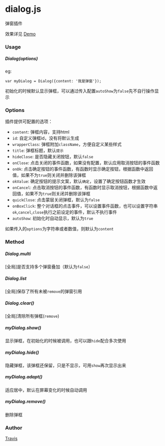 # dialog.js

弹窗插件

效果详见 [Demo](http://travisup.com/demo/plugins/dialog/demo)

### Usage

##### Dialog(options)

eg:
    
    var myDialog = Dialog({content: '我是弹窗'});

初始化的时候默认显示弹框，可以通过传入配置`autoShow`为`false`先不自行操作显示

### Options

插件提供可配置的选项：
    
* `content`: 弹框内容，支持html
* `id`: 自定义弹框id，没有将默认生成
* `wrapperClass`: 弹框附加`className`，方便自定义某些样式
* `title`: 弹框标题，默认`提示`
* `hideClose`: 是否隐藏关闭按钮，默认`false`
* `onClose`: 点击关闭的事件函数，如果没有配置，默认应用取消按钮的事件函数
* `onOk`: 点击确定按钮的事件函数，有函数时显示确定按钮，根据函数中返回值，如果不为`true`则关闭并删除该弹框
* `okValue`: 确定按钮的提示文案，默认`确定`，设置了确定按钮函数才生效
* `onCancel`: 点击取消按钮的事件函数，有函数时显示取消按钮，根据函数中返回值，如果不为`true`则关闭并删除该弹框
* `quickClose`: 点击蒙层关闭弹框，默认为`false`
* `onBoxClick`: 整个对话框的点击事件，可以设置事件函数，也可以设置字符串`ok`,`cancel`,`close`执行之前设定的事件，默认不执行事件
* `autoShow`: 初始化时自动显示，默认为`true`

如果传入的`options`为字符串或者数值，则默认为`content`

### Method

##### Dialog.multi

[全局]是否支持多个弹窗叠加（默认为`false`）

##### Dialog.list

[全局]保存了所有未被`remove`的弹窗引用

##### Dialog.clear()

[全局]清除所有弹框(`remove`)

##### myDialog.show()

显示弹框，在初始化的时候被调用，也可以跟`hide`配合多次使用

##### myDialog.hide()

隐藏弹框，该弹框还保留，只是不显示，可用`show`再次显示出来

##### myDialog.adapt()

适应居中，默认在屏幕变化的时候自动调用

##### myDialog.remove()

删除弹框

### Author

[Travis](http://travisup.com/)